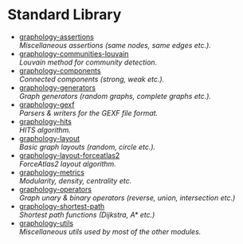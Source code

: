 # Standard Library

* [graphology-assertions](https://github.com/graphology/graphology-assertions#readme)<br>*Miscellaneous assertions (same nodes, same edges etc.).*
* [graphology-communities-louvain](https://github.com/graphology/graphology-communities-louvain#readme)<br>*Louvain method for community detection.*
* [graphology-components](https://github.com/graphology/graphology-components#readme)<br>*Connected components (strong, weak etc.).*
* [graphology-generators](https://github.com/graphology/graphology-generators#readme)<br>*Graph generators (random graphs, complete graphs etc.).*
* [graphology-gexf](https://github.com/graphology/graphology-gexf#readme)<br>*Parsers & writers for the GEXF file format.*
* [graphology-hits](https://github.com/graphology/graphology-hits#readme)<br>*HITS algorithm.*
* [graphology-layout](https://github.com/graphology/graphology-layout#readme)<br>*Basic graph layouts (random, circle etc.).*
* [graphology-layout-forceatlas2](https://github.com/graphology/graphology-layout-forceatlas2#readme)<br>*ForceAtlas2 layout algorithm.*
* [graphology-metrics](https://github.com/graphology/graphology-metrics#readme)<br>*Modularity, density, centrality etc.*
* [graphology-operators](https://github.com/graphology/graphology-operators#readme)<br>*Graph unary & binary operators (reverse, union, intersection etc.)*
* [graphology-shortest-path](https://github.com/graphology/graphology-shortest-path#readme)<br>*Shortest path functions (Dijkstra, A&ast; etc.)*
* [graphology-utils](https://github.com/graphology/graphology-utils#readme)<br>*Miscellaneous utils used by most of the other modules.*
